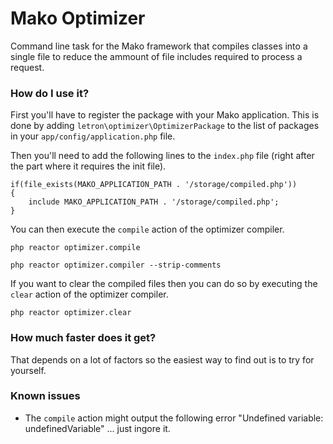# Mako Optimizer

Command line task for the Mako framework that compiles classes into a single file to reduce the ammount of file includes required to process a request.

### How do I use it?

First you'll have to register the package with your Mako application. This is done by adding ```letron\optimizer\OptimizerPackage``` to the list of packages in your ```app/config/application.php``` file.

Then you'll need to add the following lines to the ```index.php``` file (right after the part where it requires the init file).

	if(file_exists(MAKO_APPLICATION_PATH . '/storage/compiled.php'))
	{
		include MAKO_APPLICATION_PATH . '/storage/compiled.php';
	}

You can then execute the ```compile``` action of the optimizer compiler.

	php reactor optimizer.compile

	php reactor optimizer.compiler --strip-comments

If you want to clear the compiled files then you can do so by executing the ```clear``` action of the optimizer compiler.

	php reactor optimizer.clear

### How much faster does it get?

That depends on a lot of factors so the easiest way to find out is to try for yourself.

### Known issues

* The ```compile``` action might output the following error "Undefined variable: undefinedVariable" ... just ingore it.
